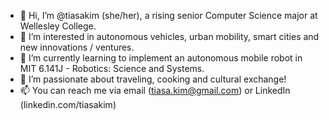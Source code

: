 - 👋 Hi, I’m @tiasakim (she/her), a rising senior Computer Science major at Wellesley College.
- 👀 I’m interested in autonomous vehicles, urban mobility, smart cities and new innovations / ventures.
- 🌱 I’m currently learning to implement an autonomous mobile robot in MIT 6.141J - Robotics: Science and Systems.
- 💞️ I’m passionate about traveling, cooking and cultural exchange! 
- 📫 You can reach me via email (tiasa.kim@gmail.com) or LinkedIn (linkedin.com/tiasakim)

<!---
tiasakim/tiasakim is a ✨ special ✨ repository because its `README.md` (this file) appears on your GitHub profile.
You can click the Preview link to take a look at your changes.
--->

